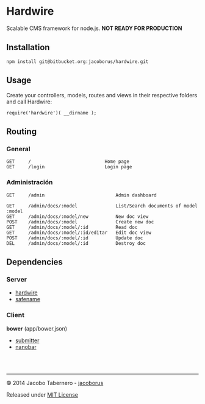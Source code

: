 Hardwire
========

Scalable CMS framework for node.js. **NOT READY FOR PRODUCTION**

Installation
------------

```
npm install git@bitbucket.org:jacoborus/hardwire.git
```

Usage
-----

Create your controllers, models, routes and views in their respective folders and call Hardwire:

```
require('hardwire')( __dirname );
```


Routing
-------


### General
```
GET		/							Home page
GET		/login						Login page
```

### Administración
```
GET		/admin							Admin dashboard

GET		/admin/docs/:model				List/Search documents of model :model
GET		/admin/docs/:model/new			New doc view
POST	/admin/docs/:model				Create new doc
GET		/admin/docs/:model/:id			Read doc
GET		/admin/docs/:model/:id/editar	Edit doc view
POST	/admin/docs/:model/:id			Update doc
DEL		/admin/docs/:model/:id			Destroy doc
```

Dependencies
------------

### Server

- [hardwire](https://github.com/jacoborus/hardwire)
- [safename](https://github.com/jacoborus/safename)

### Client

**bower** (app/bower.json)

- [submitter](https://github.com/jacoborus/submitter)
- [nanobar](https://github.com/jacoborus/nanobar)


<br><br>

---

© 2014 Jacobo Tabernero - [jacoborus](https://github.com/jacoborus)

Released under [MIT License](https://raw.github.com/jacoborus/hardwire/master/LICENSE)